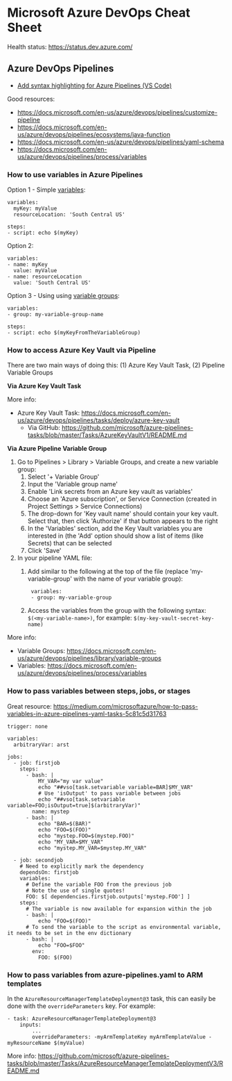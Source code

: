 # Microsoft Azure DevOps Cheat Sheet

Health status: https://status.dev.azure.com/



## Azure DevOps Pipelines

- [Add syntax highlighting for Azure Pipelines (VS Code)](https://marketplace.visualstudio.com/items?itemName=ms-azure-devops.azure-pipelines)

Good resources:
- https://docs.microsoft.com/en-us/azure/devops/pipelines/customize-pipeline
- https://docs.microsoft.com/en-us/azure/devops/pipelines/ecosystems/java-function
- https://docs.microsoft.com/en-us/azure/devops/pipelines/yaml-schema
- https://docs.microsoft.com/en-us/azure/devops/pipelines/process/variables

### How to use variables in Azure Pipelines

Option 1 - Simple [variables](https://docs.microsoft.com/en-us/azure/devops/pipelines/process/variables?view=azure-devops&tabs=yaml%2Cbatch):

    variables:
      myKey: myValue
      resourceLocation: 'South Central US'
    
    steps:
    - script: echo $(myKey)

Option 2:

    variables:
    - name: myKey
      value: myValue
    - name: resourceLocation
      value: 'South Central US'

Option 3 - Using using [variable groups](https://docs.microsoft.com/en-us/azure/devops/pipelines/library/variable-groups?view=azure-devops&tabs=yaml):

    variables:
    - group: my-variable-group-name
    
    steps:
    - script: echo $(myKeyFromTheVariableGroup)

### How to access Azure Key Vault via Pipeline
There are two main ways of doing this: (1) Azure Key Vault Task, (2) Pipeline Variable Groups

**Via Azure Key Vault Task**

More info:
- Azure Key Vault Task: https://docs.microsoft.com/en-us/azure/devops/pipelines/tasks/deploy/azure-key-vault
    - Via GitHub: https://github.com/microsoft/azure-pipelines-tasks/blob/master/Tasks/AzureKeyVaultV1/README.md

**Via Azure Pipeline Variable Group**
1. Go to Pipelines > Library > Variable Groups, and create a new variable group:
    1. Select '+ Variable Group'
    2. Input the 'Variable group name'
    3. Enable 'Link secrets from an Azure key vault as variables'
    4. Choose an 'Azure subscription', or Service Connection (created in Project Settings > Service Connections)
    5. The drop-down for 'Key vault name' should contain your key vault. Select that, then click 'Authorize' if that button appears to the right
    6. In the 'Variables' section, add the Key Vault variables you are interested in (the 'Add' option should show a list of items (like Secrets) that can be selected
    7. Click 'Save'
2. In your pipeline YAML file:
    1. Add similar to the following at the top of the file (replace 'my-variable-group' with the name of your variable group):
        
            variables:
            - group: my-variable-group
        
    2. Access the variables from the group with the following syntax: `$(<my-variable-name>)`, for example: `$(my-key-vault-secret-key-name)`   

More info:
- Variable Groups: https://docs.microsoft.com/en-us/azure/devops/pipelines/library/variable-groups
- Variables: https://docs.microsoft.com/en-us/azure/devops/pipelines/process/variables

### How to pass variables between steps, jobs, or stages
Great resource: https://medium.com/microsoftazure/how-to-pass-variables-in-azure-pipelines-yaml-tasks-5c81c5d31763

    trigger: none

    variables:
      arbitraryVar: arst

    jobs:
      - job: firstjob
        steps:
          - bash: |
              MY_VAR="my var value"
              echo "##vso[task.setvariable variable=BAR]$MY_VAR"
              # Use 'isOutput' to pass variable between jobs
              echo "##vso[task.setvariable variable=FOO;isOutput=true]$(arbitraryVar)"
            name: mystep
          - bash: |
              echo "BAR=$(BAR)"
              echo "FOO=$(FOO)"
              echo "mystep.FOO=$(mystep.FOO)"
              echo "MY_VAR=$MY_VAR"
              echo "mystep.MY_VAR=$mystep.MY_VAR"

      - job: secondjob
        # Need to explicitly mark the dependency
        dependsOn: firstjob
        variables:
          # Define the variable FOO from the previous job
          # Note the use of single quotes!
          FOO: $[ dependencies.firstjob.outputs['mystep.FOO'] ]
        steps:
          # The variable is now available for expansion within the job
          - bash: |
              echo "FOO=$(FOO)"
          # To send the variable to the script as environmental variable, it needs to be set in the env dictionary
          - bash: |
              echo "FOO=$FOO"
            env:
              FOO: $(FOO)


### How to pass variables from azure-pipelines.yaml to ARM templates

In the `AzureResourceManagerTemplateDeployment@3` task, this can easily be done with the `overrideParameters` key. For example:

    - task: AzureResourceManagerTemplateDeployment@3
        inputs:
            ...
            overrideParameters: -myArmTemplateKey myArmTemplateValue -myResourceName $(myValue)

More info: https://github.com/microsoft/azure-pipelines-tasks/blob/master/Tasks/AzureResourceManagerTemplateDeploymentV3/README.md


